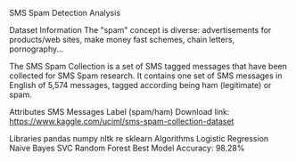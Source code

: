 SMS Spam Detection Analysis

Dataset Information
The "spam" concept is diverse: advertisements for products/web sites, make money fast schemes, chain letters, pornography...

The SMS Spam Collection is a set of SMS tagged messages that have been collected for SMS Spam research. It contains one set of SMS messages in English of 5,574 messages, tagged according being ham (legitimate) or spam.

Attributes
SMS Messages
Label (spam/ham)
Download link: https://www.kaggle.com/uciml/sms-spam-collection-dataset

Libraries
pandas
numpy
nltk
re
sklearn
Algorithms
Logistic Regression
Naive Bayes
SVC
Random Forest
Best Model Accuracy: 98.28%
